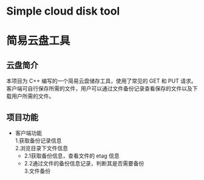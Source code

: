 # Simple cloud disk tool

# 简易云盘工具

## 云盘简介  
本项目为 C++ 编写的一个简易云盘储存工具，使用了常见的 GET 和 PUT 请求。客户端可自行保存所需的文件，用户可以通过文件备份记录查看保存的文件以及下载用户所需的文件。  
## 项目功能  
* 客户端功能  
1.获取备份记录信息  
2.浏览目录下文件信息  
  * 2.1获取备份信息，查看文件的 etag 信息  
  * 2.2通过文件的备份信息记录，判断其是否需要备份  
3.文件备份
